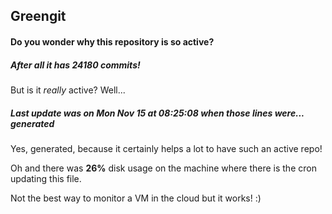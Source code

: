 ## Greengit

#### Do you wonder why this repository is so active?

##### After all it has 24180 commits!

But is it *really* active? Well...

##### Last update was on Mon Nov 15 at 08:25:08 when those lines were... generated

Yes, generated, because it certainly helps a lot to have such an active repo!

Oh and there was **26%** disk usage on the machine
where there is the cron updating this file.

Not the best way to monitor a VM in the cloud but it works! :)
